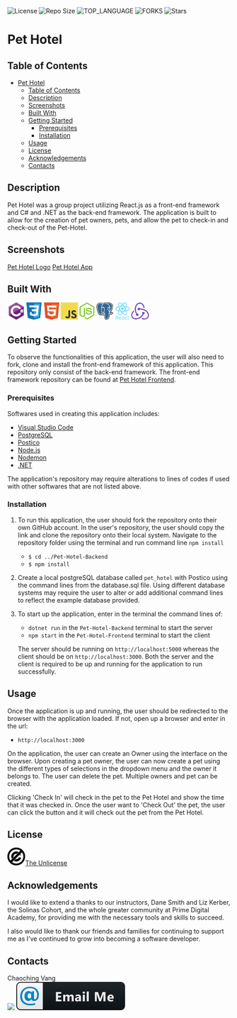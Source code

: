 ![License](https://img.shields.io/github/license/chaochingvang/Pet-Hotel-Backend.svg?style=for-the-badge) ![Repo Size](https://img.shields.io/github/languages/code-size/chaochingvang/Pet-Hotel-Backend.svg?style=for-the-badge) ![TOP_LANGUAGE](https://img.shields.io/github/languages/top/chaochingvang/Pet-Hotel-Backend.svg?style=for-the-badge) ![FORKS](https://img.shields.io/github/forks/chaochingvang/Pet-Hotel-Backend.svg?style=for-the-badge&social) ![Stars](https://img.shields.io/github/stars/chaochingvang/Pet-Hotel-Backend.svg?style=for-the-badge)
    
# Pet Hotel

## Table of Contents

- [Pet Hotel](#pet-hotel)
  - [Table of Contents](#table-of-contents)
  - [Description](#description)
  - [Screenshots](#screenshots)
  - [Built With](#built-with)
  - [Getting Started](#getting-started)
    - [Prerequisites](#prerequisites)
    - [Installation](#installation)
  - [Usage](#usage)
  - [License](#license)
  - [Acknowledgements](#acknowledgements)
  - [Contacts](#contacts)

## Description

Pet Hotel was a group project utilizing React.js as a front-end framework and C# and .NET as the back-end framework. The application is built to allow for the creation of pet owners, pets, and allow the pet to check-in and check-out of the Pet-Hotel. 

## Screenshots

[Pet Hotel Logo](./README_images/pethotel-logo.png)
[Pet Hotel App](./README_images/pethotel.png)

## Built With

<a href="https://docs.microsoft.com/en-us/dotnet/csharp/"><img src="https://raw.githubusercontent.com/devicons/devicon/master/icons/csharp/csharp-original.svg" height="40px" width="40px" /></a><a href="https://developer.mozilla.org/en-US/docs/Web/CSS"><img src="https://raw.githubusercontent.com/devicons/devicon/master/icons/css3/css3-original.svg" height="40px" width="40px" /></a><a href="https://developer.mozilla.org/en-US/docs/Web/HTML"><img src="https://raw.githubusercontent.com/devicons/devicon/master/icons/html5/html5-original.svg" height="40px" width="40px" /></a><a href="https://developer.mozilla.org/en-US/docs/Web/JavaScript"><img src="https://raw.githubusercontent.com/devicons/devicon/master/icons/javascript/javascript-original.svg" height="40px" width="40px" /></a><a href="https://nodejs.org/en/"><img src="https://raw.githubusercontent.com/devicons/devicon/master/icons/nodejs/nodejs-original.svg" height="40px" width="40px" /></a><a href="https://www.postgresql.org/"><img src="https://raw.githubusercontent.com/devicons/devicon/master/icons/postgresql/postgresql-original.svg" height="40px" width="40px" /></a><a href="https://reactjs.org/"><img src="https://raw.githubusercontent.com/devicons/devicon/master/icons/react/react-original-wordmark.svg" height="40px" width="40px" /></a><a href="https://redux.js.org/"><img src="https://raw.githubusercontent.com/devicons/devicon/master/icons/redux/redux-original.svg" height="40px" width="40px" /></a>

## Getting Started

To observe the functionalities of this application, the user will also need to fork, clone and install the front-end framework of this application. This repository only consist of the back-end framework. The front-end framework repository can be found at [Pet Hotel Frontend](https://github.com/chaochingvang/Pet-Hotel-Frontend/).

### Prerequisites

Softwares used in creating this application includes:

- [Visual Studio Code](https://code.visualstudio.com/)
- [PostgreSQL](https://www.postgresql.org/)
- [Postico](https://eggerapps.at/postico/)
- [Node.js](https://nodejs.org/en/)
- [Nodemon](https://nodemon.io/)
- [.NET](https://dotnet.microsoft.com/en-us/)

The application's repository may require alterations to lines of codes if used with other softwares that are not listed above.

### Installation

1. To run this application, the user should fork the repository onto their own GitHub account. In the user's repository, the user should copy the link and clone the repository onto their local system. Navigate to the repository folder using the terminal and run command line `npm install`
   - `$ cd ../Pet-Hotel-Backend`
   - `$ npm install`

2. Create a local postgreSQL database called `pet_hotel` with Postico using the command lines from the database.sql file. Using different database systems may require the user to alter or add additional command lines to reflect the example database provided.

3. To start up the application, enter in the terminal the command lines of:

   - `dotnet run` in the `Pet-Hotel-Backend` terminal to start the server
   - `npm start` in the `Pet-Hotel-Frontend` terminal to start the client

   The server should be running on `http://localhost:5000` whereas the client should be on `http://localhost:3000`. Both the server and the client is required to be up and running for the application to run successfully.

## Usage

Once the application is up and running, the user should be redirected to the browser with the application loaded. If not, open up a browser and enter in the url:

- `http://localhost:3000`

On the application, the user can create an Owner using the interface on the browser. Upon creating a pet owner, the user can now create a pet using the different types of selections in the dropdown menu and the owner it belongs to. The user can delete the pet. Multiple owners and pet can be created. 

Clicking 'Check In' will check in the pet to the Pet Hotel and show the time that it was checked in. Once the user want to 'Check Out' the pet, the user can click the button and it will check out the pet from the Pet Hotel. 


## License

<a href="https://choosealicense.com/licenses/unlicense/"><img src="https://raw.githubusercontent.com/johnturner4004/readme-generator/master/src/components/assets/images/unlicense.svg" height=40 />The Unlicense</a>

## Acknowledgements

I would like to extend a thanks to our instructors, Dane Smith and Liz Kerber, the Solinas Cohort, and the whole greater community at Prime Digital Academy, for providing me with the necessary tools and skills to succeed.

I also would like to thank our friends and families for continuing to support me as I've continued to grow into becoming a software developer.

## Contacts

Chaoching Vang<br />
<a href="https://www.linkedin.com/in/chaochingvang"><img src="https://img.shields.io/badge/LinkedIn-0077B5?style=for-the-badge&logo=linkedin&logoColor=white" /></a>  <a href="mailto:chaoching.vang@gmail.com"><img src=https://raw.githubusercontent.com/johnturner4004/readme-generator/master/src/components/assets/images/email_me_button_icon_151852.svg /></a>